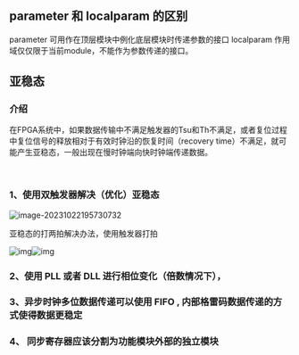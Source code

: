 #  

## parameter   和  localparam 的区别

parameter    可用作在顶层模块中例化底层模块时传递参数的接口
localparam   作用域仅仅限于当前module，不能作为参数传递的接口。




## 亚稳态

### 介绍

   在FPGA系统中，如果数据传输中不满足触发器的Tsu和Th不满足，或者复位过程中复位信号的释放相对于有效时钟沿的恢复时间（recovery time）不满足，就可能产生亚稳态，一般出现在慢时钟端向快时钟端传递数据。


​	

### 1、使用双触发器解决（优化）亚稳态	



![image-20231022195730732](C:\Users\Songzw\AppData\Roaming\Typora\typora-user-images\image-20231022195730732.png)

   亚稳态的打两拍解决办法，使用触发器打拍

![img](https://pic3.zhimg.com/v2-5655e591dd660659f82d6375d47aac96_r.jpg)![img](https://pic2.zhimg.com/v2-ed3cb1c529b2389c4261bb1614102931_r.jpg)



### 2、使用 PLL 或者 DLL 进行相位变化（倍数情况下），



### 3、异步时钟多位数据传递可以使用 FIFO , 内部格雷码数据传递的方式使得数据更稳定



###  4、 同步寄存器应该分割为功能模块外部的独立模块
